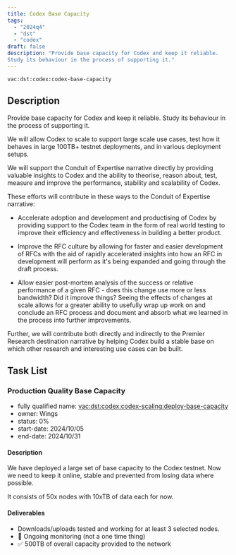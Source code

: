 ```yaml
---
title: Codex Base Capacity
tags:
  - "2024q4"
  - "dst"
  - "codex"
draft: false
description: "Provide base capacity for Codex and keep it reliable.
Study its behaviour in the process of supporting it."
---
```


`vac:dst:codex:codex-base-capacity`

## Description
Provide base capacity for Codex and keep it reliable.
Study its behaviour in the process of supporting it.

We will allow Codex to scale to support large scale use cases,
test how it behaves in large 100TB+ testnet deployments,
and in various deployment setups.

We will support the Conduit of Expertise narrative directly
by providing valuable insights to Codex
and the ability to theorise, reason about,
test, measure and improve
the performance, stability and scalability of Codex.

These efforts will contribute in these ways to the Conduit of Expertise narrative:

* Accelerate adoption and development and productising of Codex
  by providing support to the Codex team
  in the form of real world testing
  to improve their efficiency and effectiveness
  in building a better product.

* Improve the RFC culture
  by allowing for faster and easier development of RFCs
  with the aid of rapidly accelerated insights
  into how an RFC in development will perform
  as it's being expanded and going through the draft process.

* Allow easier post-mortem analysis
  of the success or relative performance of a given RFC -
  does this change use more or less bandwidth?
  Did it improve things?
  Seeing the effects of changes at scale
  allows for a greater ability to usefully wrap up work on
  and conclude an RFC process
  and document and absorb what we learned
  in the process into further improvements.

Further, we will contribute both directly and indirectly
to the Premier Research destination narrative
by helping Codex build a stable base
on which other research and interesting use cases can be built.

## Task List

### Production Quality Base Capacity

* fully qualified name: <vac:dst:codex:codex-scaling:deploy-base-capacity>
* owner: Wings
* status: 0%
* start-date: 2024/10/05
* end-date: 2024/10/31

#### Description

We have deployed a large set of base capacity to the Codex testnet. Now we need to keep it online, stable and prevented from losing data where possible.

It consists of 50x nodes with 10xTB of data each for now.

#### Deliverables

<!--
* Helm chart adapted to Vaclab and used to deploy the nodes.
* 50x nodes running and adopted into the testnet.
-->
* Downloads/uploads tested and working for at least 3 selected nodes.
* 🚧 Ongoing monitoring (not a one time thing)
* ✅ 500TB of overall capacity provided to the network
